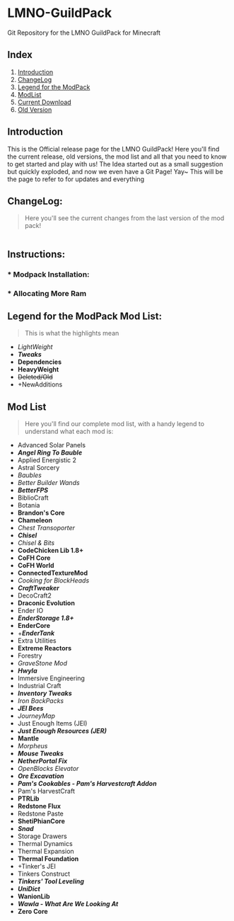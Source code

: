 # LMNO-GuildPack
Git Repository for the LMNO GuildPack for Minecraft

## Index
1. [Introduction](https://github.com/Lyndies/LMNO-GuildPack/blob/master/README.md#introduction)
1. [ChangeLog](https://github.com/Lyndies/LMNO-GuildPack/blob/master/README.md#changelog)
1. [Legend for the ModPack](https://github.com/Lyndies/LMNO-GuildPack/blob/master/README.md#legend-for-the-modpack-mod-list)
1. [ModList](https://github.com/Lyndies/LMNO-GuildPack/blob/master/README.md#mod-list)
1. [Current Download](Release/)
1. [Old Version](Old-Version/)

## Introduction
This is the Official release page for the LMNO GuildPack!
Here you'll find the current release, old versions, the mod list and all that you need to know to get started and play with us!
The Idea started out as a small suggestion but quickly exploded, and now we even have a Git Page! Yay~
This will be the page to refer to for updates and everything

## ChangeLog:
>Here you'll see the current changes from the last version of the mod pack!

```

```

## Instructions:
### * Modpack Installation:

### * Allocating More Ram

## Legend for the ModPack Mod List:
>This is what the highlights mean

* *LightWeight*
* *__Tweaks__*
* __Dependencies__
* **HeavyWeight**
* ~~Deleted/Old~~
* +NewAdditions

## Mod List
>Here you'll find our complete mod list, with a handy legend to understand what each mod is:

* Advanced Solar Panels
* *__Angel Ring To Bauble__*
* Applied Energistic 2
* Astral Sorcery
* *Baubles*
* *Better Builder Wands*
* *__BetterFPS__*
* BiblioCraft
* Botania
* __Brandon's Core__
* __Chameleon__
* *Chest Transoporter*
* *__Chisel__*
* *Chisel & Bits*
* __CodeChicken Lib 1.8+__
* __CoFH Core__
* __CoFH World__
* __ConnectedTextureMod__
* *Cooking for BlockHeads*
* *__CraftTweaker__*
* DecoCraft2
* **Draconic Evolution**
* Ender IO
* *__EnderStorage 1.8+__*
* __EnderCore__
* +*__EnderTank__*
* Extra Utilities
* **Extreme Reactors**
* Forestry
* *GraveStone Mod*
* *__Hwyla__*
* Immersive Engineering
* Industrial Craft
* *__Inventory Tweaks__*
* *Iron BackPacks*
* *__JEI Bees__*
* *JourneyMap*
* Just Enough Items (JEI)
* *__Just Enough Resources (JER)__*
* __Mantle__
* *Morpheus*
* *__Mouse Tweaks__*
* *__NetherPortal Fix__*
* *OpenBlocks Elevator*
* *__Ore Excavation__*
* *__Pam's Cookables - Pam's Harvestcraft Addon__*
* Pam's HarvestCraft
* __PTRLib__
* __Redstone Flux__
* Redstone Paste
* __ShetiPhianCore__
* *__Snad__*
* Storage Drawers
* Thermal Dynamics
* Thermal Expansion
* __Thermal Foundation__
* +Tinker's JEI
* Tinkers Construct
* *__Tinkers' Tool Leveling__*
* *__UniDict__*
* __WanionLib__
* *__Wawla - What Are We Looking At__*
* __Zero Core__

